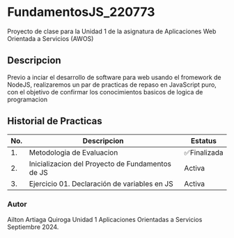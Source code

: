 # FundamentosJS_220773
Proyecto de clase para la Unidad 1 de la asignatura de Aplicaciones Web Orientada a Servicios (AWOS)

## Descripcion
Previo a inciar el desarrollo de software para web usando el fromework de NodeJS, realizaremos un par de practicas de repaso en JavaScript puro, con el objetivo de confirmar los conocimientos basicos de logica de programacion

## Historial de Practicas

|No.|Descripcion|Estatus|
|--|--|--|
|1.|Metodologia de Evaluacion|✅Finalizada|
|2.|Inicializacion del Proyecto de Fundamentos de JS|Activa|
|3.|Ejercicio 01. Declaración de variables en JS|Activa|


### Autor
Ailton Artiaga Quiroga
Unidad 1
Aplicaciones Orientadas a Servicios
Septiembre 2024.
